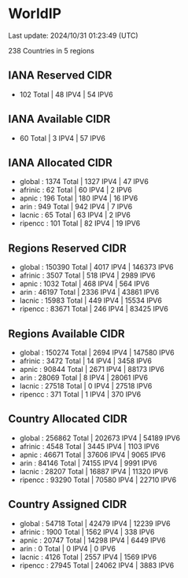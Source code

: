 # WorldIP

Last update: 2024/10/31 01:23:49 (UTC)

238 Countries in 5 regions

## IANA Reserved CIDR

- 102 Total | 48 IPV4 | 54 IPV6

## IANA Available CIDR

- 60 Total | 3 IPV4 | 57 IPV6

## IANA Allocated CIDR

- global : 1374 Total | 1327 IPV4 | 47 IPV6
- afrinic : 62 Total | 60 IPV4 | 2 IPV6
- apnic : 196 Total | 180 IPV4 | 16 IPV6
- arin : 949 Total | 942 IPV4 | 7 IPV6
- lacnic : 65 Total | 63 IPV4 | 2 IPV6
- ripencc : 101 Total | 82 IPV4 | 19 IPV6

## Regions Reserved CIDR

- global : 150390 Total | 4017 IPV4 | 146373 IPV6
- afrinic : 3507 Total | 518 IPV4 | 2989 IPV6
- apnic : 1032 Total | 468 IPV4 | 564 IPV6
- arin : 46197 Total | 2336 IPV4 | 43861 IPV6
- lacnic : 15983 Total | 449 IPV4 | 15534 IPV6
- ripencc : 83671 Total | 246 IPV4 | 83425 IPV6

## Regions Available CIDR

- global : 150274 Total | 2694 IPV4 | 147580 IPV6
- afrinic : 3472 Total | 14 IPV4 | 3458 IPV6
- apnic : 90844 Total | 2671 IPV4 | 88173 IPV6
- arin : 28069 Total | 8 IPV4 | 28061 IPV6
- lacnic : 27518 Total | 0 IPV4 | 27518 IPV6
- ripencc : 371 Total | 1 IPV4 | 370 IPV6

## Country Allocated CIDR

- global : 256862 Total | 202673 IPV4 | 54189 IPV6
- afrinic : 4548 Total | 3445 IPV4 | 1103 IPV6
- apnic : 46671 Total | 37606 IPV4 | 9065 IPV6
- arin : 84146 Total | 74155 IPV4 | 9991 IPV6
- lacnic : 28207 Total | 16887 IPV4 | 11320 IPV6
- ripencc : 93290 Total | 70580 IPV4 | 22710 IPV6

## Country Assigned CIDR

- global : 54718 Total | 42479 IPV4 | 12239 IPV6
- afrinic : 1900 Total | 1562 IPV4 | 338 IPV6
- apnic : 20747 Total | 14298 IPV4 | 6449 IPV6
- arin : 0 Total | 0 IPV4 | 0 IPV6
- lacnic : 4126 Total | 2557 IPV4 | 1569 IPV6
- ripencc : 27945 Total | 24062 IPV4 | 3883 IPV6
